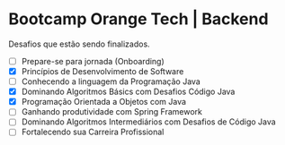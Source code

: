# Bootcamp Orange Tech | Backend
Desafios que estão sendo finalizados.

- [ ] Prepare-se para jornada (Onboarding)
- [x] Princípios de Desenvolvimento de Software
- [ ] Conhecendo a linguagem da Programação Java
- [x] Dominando Algoritmos Básics com Desafios Código Java
- [x] Programação Orientada a Objetos com Java
- [ ] Ganhando produtividade com Spring Framework
- [ ] Dominando Algoritmos Intermediários com Desafios de Código Java
- [ ] Fortalecendo sua Carreira Profissional